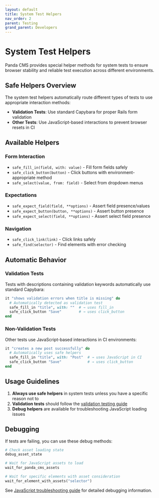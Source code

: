 ```yaml
---
layout: default
title: System Test Helpers
nav_order: 2
parent: Testing
grand_parent: Developers
---
```


# System Test Helpers

Panda CMS provides special helper methods for system tests to ensure browser stability and reliable test execution across different environments.

## Safe Helpers Overview

The system test helpers automatically route different types of tests to use appropriate interaction methods:

- **Validation Tests**: Use standard Capybara for proper Rails form validation
- **Other Tests**: Use JavaScript-based interactions to prevent browser resets in CI

## Available Helpers

### Form Interaction
- `safe_fill_in(field, with: value)` - Fill form fields safely
- `safe_click_button(button)` - Click buttons with environment-appropriate method
- `safe_select(value, from: field)` - Select from dropdown menus

### Expectations  
- `safe_expect_field(field, **options)` - Assert field presence/values
- `safe_expect_button(button, **options)` - Assert button presence
- `safe_expect_select(field, **options)` - Assert select field presence

### Navigation
- `safe_click_link(link)` - Click links safely
- `safe_find(selector)` - Find elements with error checking

## Automatic Behavior

### Validation Tests
Tests with descriptions containing validation keywords automatically use standard Capybara:

```ruby
it "shows validation errors when title is missing" do
  # Automatically detected as validation test
  safe_fill_in "title", with: ""  # → uses fill_in
  safe_click_button "Save"        # → uses click_button
end
```

### Non-Validation Tests  
Other tests use JavaScript-based interactions in CI environments:

```ruby
it "creates a new post successfully" do
  # Automatically uses safe helpers
  safe_fill_in "title", with: "Post"  # → uses JavaScript in CI
  safe_click_button "Save"            # → uses click_button
end
```

## Usage Guidelines

1. **Always use safe helpers** in system tests unless you have a specific reason not to
2. **Validation tests** should follow the [validation testing guide](validation-testing.md)
3. **Debug helpers** are available for troubleshooting JavaScript loading issues

## Debugging

If tests are failing, you can use these debug methods:

```ruby
# Check asset loading state
debug_asset_state

# Wait for JavaScript assets to load
wait_for_panda_cms_assets

# Wait for specific elements with asset consideration
wait_for_element_with_assets("selector")
```

See [JavaScript troubleshooting guide](../../TROUBLESHOOTING_JAVASCRIPT.md) for detailed debugging information.